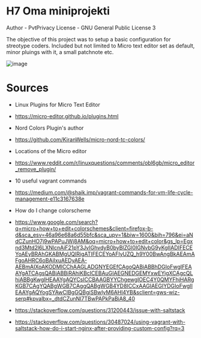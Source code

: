 # H7 Oma miniprojekti
Author - PvtPrivacy
License - GNU General Public License 3

The objective of this project was to setup a basic configuration for streotype coders. Included but not limited to Micro text editor set as default, minor pluings with it, a small patchnote etc.

![image](https://github.com/PvtPrivacy/Palvelinten-hallinta/assets/156780345/50962c73-8c69-4df2-8057-49fde3b09f26)


 # Sources

- Linux Plugins for Micro Text Editor
- https://micro-editor.github.io/plugins.html

- Nord Colors Plugin's author
- https://github.com/KiranWells/micro-nord-tc-colors/

- Locations of the Micro editor
- https://www.reddit.com/r/linuxquestions/comments/obl6gb/micro_editor_remove_plugin/

- 10 useful vagrant commands
- https://medium.com/@shaik.imp/vagrant-commands-for-vm-life-cycle-management-e11c3167638e
 
- How do I change colorscheme
- https://www.google.com/search?q=micro+how+to+edit+colorschemes&client=firefox-b-d&sca_esv=46a96e68a6d55bfc&sca_upv=1&biw=1600&bih=796&ei=aNdCZunHO7j9wPAPuJWj8AM&oq=micro+how+to+edit+color&gs_lp=Egxnd3Mtd2l6LXNlcnAiF21pY3JvIGhvdyB0byBlZGl0IGNvbG9yKgIIADIFECEYoAEyBRAhGKABMgUQIRigATIFECEYoAFIyUZQ_h9Y00BwAngBkAEAmAFgoAHRC6oBAjIxuAEDyAEA-AEBmAIXoAKODMICChAAGLADGNYEGEfCAgoQABiABBhDGIoFwgIFEAAYgATCAgsQABiABBiRAhiKBcICEBAuGIAEGNEDGEMYxwEYigXCAgcQLhiABBgKwgIHEAAYgAQYCsICCBAAGBYYChgewgIOEC4Y0QMYFhjHARgKGB7CAgYQABgWGB7CAggQABgWGB4YD8ICCxAAGIAEGIYDGIoFwgIIEAAYgAQYogSYAwCIBgGQBgiSBwIyM6AHl4YB&sclient=gws-wiz-serp#kpvalbx=_dtdCZunNI7TBwPAPkPaBiA8_40



- https://stackoverflow.com/questions/31200443/issue-with-saltstack
- https://stackoverflow.com/questions/30487024/using-vagrant-with-saltstack-how-do-i-start-nginx-after-providing-custom-config?rq=3 
